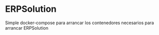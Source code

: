 # ERPSolution
Simple docker-compose para arrancar los contenedores necesarios para arrancar ERPSolution 
